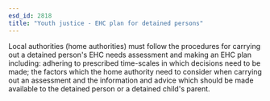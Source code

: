 ```yaml
---
esd_id: 2818
title: "Youth justice - EHC plan for detained persons"
---
```


Local authorities (home authorities) must follow the procedures for carrying out a detained person's EHC needs assessment and making an EHC plan including: adhering to prescribed time-scales in which decisions need to be made; the factors which the home authority need to consider when carrying out an assessment and the information and advice which should be made available to the detained person or a detained child's parent.

